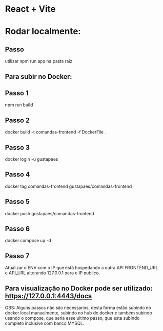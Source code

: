 # React + Vite

# Rodar localmente:

## Passo
utilizar npm run app na pasta raiz

## Para subir no Docker:

## Passo 1
npm run build

## Passo 2
docker build -t comandas-frontend -f DockerFile .

## Passo 3
docker login -u gustapaes

## Passo 4
docker tag comandas-frontend gustapaes/comandas-frontend

## Passo 5
docker push gustapaes/comandas-frontend

## Passo 6
docker compose up -d

## Passo 7
Atualizar o ENV com o IP que está hospedando a outra API FRONTEND_URL e API_URL alterando 127.0.0.1 para o IP publico.

## Para visualização no Docker pode ser utilizado: https://127.0.0.1:4443/docs

OBS: Alguns passos não são necessarios, desta forma estão subindo no docker local manualmente, subindo no hub do docker e também subindo usando o compose, que seria esse ultimo passo, que esta subindo completo inclusive com banco MYSQL.
